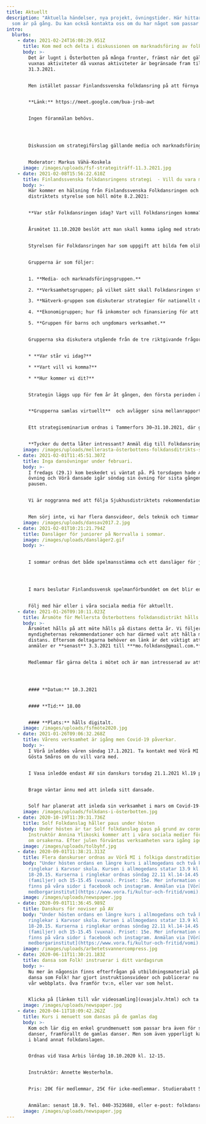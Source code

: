 ```yaml
---
title: Aktuellt
description: "Aktuella händelser, nya projekt, övningstider. Här hittar du allt
  som är på gång. Du kan också kontakta oss om du har något som passar in här. "
intro:
  blurbs:
    - date: 2021-02-24T16:08:29.951Z
      title: Kom med och delta i diskussionen om marknadsföring av folkdans.
      body: >-
        Det är lugnt i Österbotten på många fronter, främst när det gäller
        vuxnas aktiviteter då vuxnas aktiviteter är begränsade fram till
        31.3.2021. 


        Men istället passar Finlandssvenska folkdansring på att förnya verksamheten. Först ut i förnyelse- och strategigruppen som inbjuder till ett **öppet virtuellt möte torsdag 11.3.2021 kl.18-19.** 


        **Länk:** https://meet.google.com/bua-jrsb-awt


        Ingen föranmälan behövs.




        Diskussion om strategiförslag gällande media och marknadsföring. 


        Moderator: Markus Vähä-Koskela
      image: /images/uploads/fsf-strategiträff-11.3.2021.jpg
    - date: 2021-02-08T15:56:22.610Z
      title: Finlandssvenska folkdansringens strategi  - Vill du vara med?
      body: >-
        Här kommer en hälsning från Finlandssvenska Folkdansringen och från
        distriktets styrelse som höll möte 8.2.2021: 


        **Var står Folkdansringen idag? Vart vill Folkdansringen komma? Hur kommer vi dit?**


        Årsmötet 11.10.2020 beslöt att man skall komma igång med strategiarbetet trots att det inplanerade seminariet inhiberades p.g.a. coronasituationen.


        Styrelsen för Folkdansringen har som uppgift att bilda fem olika strategigrupper bestående av 4 – 5 personer/grupp. Gruppernas uppdrag är att arbeta fram strategiförslag för olika delområden. Verkställande utskottet är den koordinerandeinstansen som sammanställer strategihelheten utgående från gruppernas förslag.


        Grupperna är som följer:


        1. **Media- och marknadsföringsgruppen.** 

        2. **Verksamhetsgruppen; på vilket sätt skall Folkdansringen stödja sina medlemmars (distriktens) verksamhet?**

        3. **Nätverk-gruppen som diskuterar strategier för nationellt och internationellt samarbete och nätverkande.** 

        4. **Ekonomigruppen; hur få inkomster och finansiering för att arrangera verksamheten?**

        5. **Gruppen för barns och ungdomars verksamhet.**


        Grupperna ska diskutera utgående från de tre riktgivande frågorna:


        * **Var står vi idag?** 

        * **Vart vill vi komma?** 

        * **Hur kommer vi dit?**


        Strategin läggs upp för fem år åt gången, den första perioden är åren 2022 – 2027. En ny strategi formuleras innan den föregående löpt ut.


        **Grupperna samlas virtuellt**  och avlägger sina mellanrapporter på Folkdansringens årsmöte våren 2021.


        Ett strategiseminarium ordnas i Tammerfors 30–31.10.2021, där grupperna presenterar sina tankar och seminariedeltagarna får aktivt komma med synpunkter och förslag.


        **Tycker du detta låter intressant? Anmäl dig till Folkdansringens kansli senast 28.2.2021 (folkdansringen@folkdans.fi).**
      image: /images/uploads/mellerasta-österbottens-folkdansditrikts-styrelsemöte.2.jpg
    - date: 2021-02-01T11:45:51.307Z
      title: Inga dansövningar under februari.
      body: >-
        I fredags (29.1) kom beskedet vi väntat på. På torsdagen hade AVs grupp
        övning och Vörå dansade igår söndag sin övning för sista gången innan
        pausen. 


        Vi är noggranna med att följa Sjukhusdistriktets rekommendationer. Vörå följer dessutom Vörå MIs beslut om att ställa in under februari. Därmed är det paus i dansandet fram till efter sportlovet (Sportlov första veckan i mars).


        Men sörj inte, vi har flera dansvideor, dels teknik och timmar som ni kan göra hemma. Röj undan soffbordet eller dansa i hallen och sätt på en video.
      image: /images/uploads/dansav2017.2.jpg
    - date: 2021-02-01T10:21:21.794Z
      title: Dansläger för juniorer på Norrvalla i sommar.
      image: /images/uploads/dansläger2.gif
      body: >-
        

        I sommar ordnas det både spelmansstämma och ett dansläger för juniorer på Norvalla.  Vi kommer att återkomma senare i vår med anmälningsuppgifter och annat som kan vara intressant att veta innan lägret. 




        I mars beslutar Finlandssvensk spelmanförbunddet om det blir en spelmansstämma. Eftersom lägret är kopplat till spelmansstämman påverkar det även om danslägret arrangeras. 


        Följ med här eller i våra sociala media för aktuellt.
    - date: 2021-01-26T09:10:11.023Z
      title: Årsmöte för Mellersta Österbottens folkdansdistrikt hålls 10.3.2021.
      body: >-
        Årsmötet hålls på att möte hålls på distans detta år. Vi följer
        myndigheternas rekommendationer och har därmed valt att hålla mötet på
        distans. Eftersom deltagarna behöver en länk är det viktigt att ni
        anmäler er **senast** 3.3.2021 till ***mo.folkdans@gmail.com.***


        Medlemmar får gärna delta i mötet och är man intresserad av att delta i styrelsen kan du anmäla det till *mo.folkdans@gmail.com*.




        #### **Datum:** 10.3.2021


        #### **Tid:** 18.00


        #### **Plats:** hålls digitalt.
      image: /images/uploads/fsfmöte2020.jpg
    - date: 2021-01-26T09:06:32.268Z
      title: Vårens verksamhet är igång men Covid-19 påverkar.
      body: >-
        I Vörå inleddes våren söndag 17.1.2021. Ta kontakt med Vörå MI eller
        Gösta Småros om du vill vara med.


        I Vasa inledde endast AV sin danskurs torsdag 21.1.2021 kl.19 på Formansgatan 14. Gruppen dansar mest solo och dansar de med par så får endast par som delar hushåll dansa tillsammans, övriga dansar med Laban eller Labolina. Munskydd rekommenderas.


        Brage väntar ännu med att inleda sitt dansade.


        Solf har planerat att inleda sin verksamhet i mars om Covid-19-situationen är mer gynnsam. Anmälningar sker via Korsholms vuxeninstitut.
      image: /images/uploads/folkdans-i-österbotten.jpg
    - date: 2020-10-19T11:39:31.736Z
      title: Solf Folkdanslag håller paus under hösten
      body: Under hösten är tar Solf folkdanslag paus på grund av coronaepidemin.
        Instruktör Annina Ylikoski kommer att i våra sociala medier förklara mer
        om orsakerna. Efter julen förväntas verksamheten vara igång igen.
      image: /images/uploads/tolbyhf.jpg
    - date: 2020-09-01T11:38:21.313Z
      title: Flera danskurser ordnas av Vörå MI i folkiga danstraditioner
      body: "Under hösten ordans en längre kurs i allmogedans och två kortkurser i
        ringlekar i Karvsor skola. Kursen i allmogedans statar 13.9 kl.
        18-20.15. Kurserna i ringlekar ordnas söndag 22.11 kl.14-14.45
        (familjer) och 15-15.45 (vuxna). Priset: 15e. Mer information om kursen
        finns på våra sidor i facebook och instagram. Anmälan via [Vörå
        medborgarinstitut](https://www.vora.fi/kultur-och-fritid/vomi)."
      image: /images/uploads/newspaper.jpg
    - date: 2020-09-01T11:36:45.989Z
      title: Danskurs för noviser på AV
      body: "Under hösten ordans en längre kurs i allmogedans och två kortkurser i
        ringlekar i Karvsor skola. Kursen i allmogedans statar 13.9 kl.
        18-20.15. Kurserna i ringlekar ordnas söndag 22.11 kl.14-14.45
        (familjer) och 15-15.45 (vuxna). Priset: 15e. Mer information om kursen
        finns på våra sidor i facebook och instagram. Anmälan via [Vörå
        medborgarinstitut](https://www.vora.fi/kultur-och-fritid/vomi)."
      image: /images/uploads/arbetetsvannercompress.jpg
    - date: 2020-06-11T11:30:21.183Z
      title: dansa som Folk! instruerar i ditt vardagsrum
      body: >-
        Nu mer än någonsin finns efterfrågan på utbildningsmaterial på nätet.
        dansa som Folk! har gjort instruktionsvideor och publicerar nu dessa på
        vår webbplats. Öva framför tv:n, eller var som helst.


        Klicka på [länken till vår videosamling](ovasjalv.html) och ta fram dansskorna.
      image: /images/uploads/newspaper.jpg
    - date: 2020-04-11T18:09:42.262Z
      title: Kurs i menuett som dansas på de gamlas dag
      body: >-
        Kom och lär dig en enkel grundmenuett som passar bra även för skolans
        danser, framförallt de gamlas danser. Men som även ypperligt kan dansas
        i bland annat folkdanslagen.


        Ordnas vid Vasa Arbis lördag 10.10.2020 kl. 12-15.


        Instruktör: Annette Westerholm.


        Pris: 20€ för medlemmar, 25€ för icke-medlemmar. Studierabatt 5€.


        Anmälan: senast 18.9. Tel. 040-3523688, eller e-post: folkdansringen@folkdans.fi. eller [](https://folkdans.fi/kurser/)[Folkdansringen](https://folkdans.fi/kurser/).
      image: /images/uploads/newspaper.jpg
---
```


